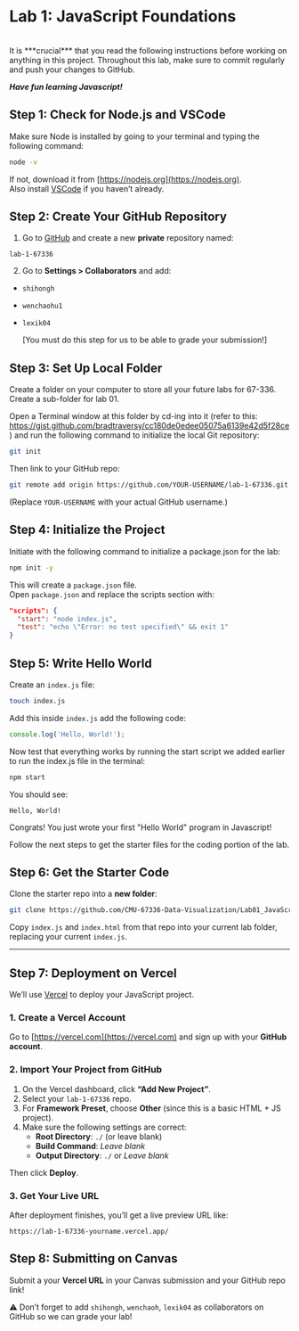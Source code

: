 # Lab 1: JavaScript Foundations

<br>
It is ***crucial*** that you read the following instructions before working on anything in this project.
Throughout this lab, make sure to commit regularly and push your changes to GitHub.
<br> 

***Have fun learning Javascript!***
## Step 1: Check for Node.js and VSCode

Make sure Node is installed by going to your terminal and typing the following command:

```bash
node -v
```

If not, download it from [https://nodejs.org](https://nodejs.org).  
Also install [VSCode](https://code.visualstudio.com/) if you haven’t already.

## Step 2: Create Your GitHub Repository

1. Go to [GitHub](https://github.com) and create a new **private** repository named:

```
lab-1-67336
```

2. Go to **Settings > Collaborators** and add:

- `shihongh`
- `wenchaohu1`
- `lexik04`

  [You must do this step for us to be able to grade your submission!]

## Step 3: Set Up Local Folder

Create a folder on your computer to store all your future labs for 67-336. Create a sub-folder for lab 01. 

Open a Terminal window at this folder by cd-ing into it (refer to this: https://gist.github.com/bradtraversy/cc180de0edee05075a6139e42d5f28ce) and run the following command to initialize the local Git repository:

```bash
git init
```

Then link to your GitHub repo:

```bash
git remote add origin https://github.com/YOUR-USERNAME/lab-1-67336.git
```
(Replace `YOUR-USERNAME` with your actual GitHub username.)

## Step 4: Initialize the Project
Initiate with the following command to initialize a package.json for the lab:

```bash
npm init -y
```
This will create a `package.json` file.  
Open `package.json` and replace the scripts section with:

```json
"scripts": {
  "start": "node index.js",
  "test": "echo \"Error: no test specified\" && exit 1"
}
```

## Step 5: Write Hello World

Create an `index.js` file:

```bash
touch index.js
```

Add this inside `index.js` add the following code:

```javascript
console.log('Hello, World!');
```

Now test that everything works by running the start script we added earlier to run the index.js file in the terminal:

```bash
npm start
```

You should see:

```
Hello, World!
```

Congrats! You just wrote your first "Hello World" program in Javascript!

Follow the next steps to get the starter files for the coding portion of the lab.

## Step 6: Get the Starter Code

Clone the starter repo into a **new folder**:

```bash
git clone https://github.com/CMU-67336-Data-Visualization/Lab01_JavaScriptFoundations.git
```

Copy `index.js` and `index.html` from that repo into your current lab folder, replacing your current `index.js`.

---

## Step 7: Deployment on Vercel

We’ll use [Vercel](https://vercel.com) to deploy your JavaScript project.

### 1. Create a Vercel Account

Go to [https://vercel.com](https://vercel.com) and sign up with your **GitHub account**.

### 2. Import Your Project from GitHub

1. On the Vercel dashboard, click **“Add New Project”**.
2. Select your `lab-1-67336` repo.
3. For **Framework Preset**, choose **Other** (since this is a basic HTML + JS project).
4. Make sure the following settings are correct:
   - **Root Directory**: `./` (or leave blank)
   - **Build Command**: _Leave blank_
   - **Output Directory**: `./` or _Leave blank_

Then click **Deploy**.

### 3. Get Your Live URL

After deployment finishes, you’ll get a live preview URL like:

```
https://lab-1-67336-yourname.vercel.app/
```

## Step 8: Submitting on Canvas

Submit a your **Vercel URL** in your Canvas submission and your GitHub repo link!

⚠️ Don’t forget to add `shihongh`, `wenchaoh`, `lexik04` as collaborators on GitHub so we can grade your lab!
